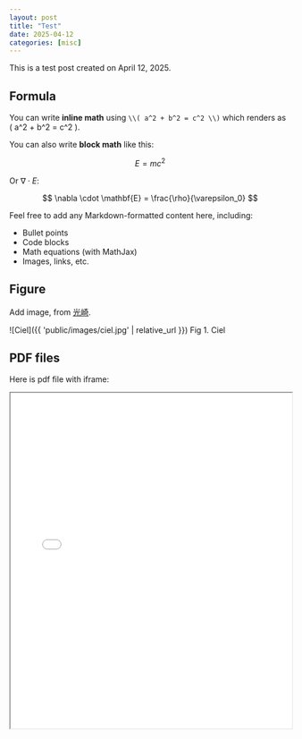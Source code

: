 ```yaml
---
layout: post
title: "Test"
date: 2025-04-12
categories: [misc]
---
```


This is a test post created on April 12, 2025.

## Formula

You can write **inline math** using `\\( a^2 + b^2 = c^2 \\)` which renders as \( a^2 + b^2 = c^2 \).

You can also write **block math** like this:

$$
E = mc^2
$$

Or $\nabla\cdot E$:

$$
\nabla \cdot \mathbf{E} = \frac{\rho}{\varepsilon_0}
$$

Feel free to add any Markdown-formatted content here, including:

- Bullet points
- Code blocks
- Math equations (with MathJax)
- Images, links, etc.

## Figure
Add image, from [光崎](https://www.pixiv.net/artworks/122589047).

![Ciel]({{ 'public/images/ciel.jpg' | relative_url }})
Fig 1. Ciel

## PDF files

Here is pdf file with iframe: 

<iframe src="{{ '/public/files/resume.pdf' | relative_url }}" width="100%" height="600px">
  This browser does not support PDFs. Please download the file instead.
</iframe>